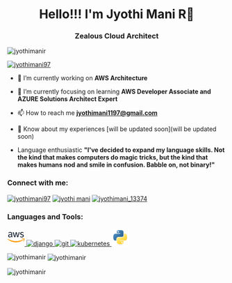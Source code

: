 <h1 align="center">Hello!!! I'm Jyothi Mani R<span class="wave">👋</span></h1>
<h3 align="center">Zealous Cloud Architect</h3>

<p align="left"> <img src="https://komarev.com/ghpvc/?username=jyothimanir&label=Profile%20views&color=0e75b6&style=flat" alt="jyothimanir" /> </p>

<p align="left"> <a href="https://twitter.com/jyothimani97" target="blank"><img src="https://img.shields.io/twitter/follow/jyothimani97?logo=twitter&style=for-the-badge" alt="jyothimani97" /></a> </p>

- 🔭 I’m currently working on **AWS Architecture**

- 🌱 I’m currently focusing on learning **AWS Developer Associate and AZURE Solutions Architect Expert**

- 📫 How to reach me **jyothimani1197@gmail.com**

- 📄 Know about my experiences [will be updated soon](will be updated soon)

- Language enthusiastic **"I've decided to expand my language skills. Not the kind that makes computers do magic tricks, but the kind that makes humans nod and smile in confusion. Babble on, not binary!"**

<h3 align="left">Connect with me:</h3>
<p align="left">
<a href="https://twitter.com/jyothimani97" target="blank"><img align="center" src="https://raw.githubusercontent.com/rahuldkjain/github-profile-readme-generator/master/src/images/icons/Social/twitter.svg" alt="jyothimani97" height="30" width="40" /></a>
<a href="https://linkedin.com/in/jyothi mani" target="blank"><img align="center" src="https://raw.githubusercontent.com/rahuldkjain/github-profile-readme-generator/master/src/images/icons/Social/linked-in-alt.svg" alt="jyothi mani" height="30" width="40" /></a>
<a href="https://discord.gg/jyothimani_13374" target="blank"><img align="center" src="https://raw.githubusercontent.com/rahuldkjain/github-profile-readme-generator/master/src/images/icons/Social/discord.svg" alt="jyothimani_13374" height="30" width="40" /></a>
</p>

<h3 align="left">Languages and Tools:</h3>
<p align="left"> <a href="https://aws.amazon.com" target="_blank" rel="noreferrer"> <img src="https://raw.githubusercontent.com/devicons/devicon/master/icons/amazonwebservices/amazonwebservices-original-wordmark.svg" alt="aws" width="40" height="40"/> </a> <a href="https://www.djangoproject.com/" target="_blank" rel="noreferrer"> <img src="https://cdn.worldvectorlogo.com/logos/django.svg" alt="django" width="40" height="40"/> </a> <a href="https://git-scm.com/" target="_blank" rel="noreferrer"> <img src="https://www.vectorlogo.zone/logos/git-scm/git-scm-icon.svg" alt="git" width="40" height="40"/> </a> <a href="https://kubernetes.io" target="_blank" rel="noreferrer"> <img src="https://www.vectorlogo.zone/logos/kubernetes/kubernetes-icon.svg" alt="kubernetes" width="40" height="40"/> </a> <a href="https://www.python.org" target="_blank" rel="noreferrer"> <img src="https://raw.githubusercontent.com/devicons/devicon/master/icons/python/python-original.svg" alt="python" width="40" height="40"/> </a> </p>

<p><img align="left" src="https://github-readme-stats.vercel.app/api/top-langs?username=jyothimanir&show_icons=true&locale=en&layout=compact" alt="jyothimanir" /></p>

<p>&nbsp;<img align="center" src="https://github-readme-stats.vercel.app/api?username=jyothimanir&show_icons=true&locale=en" alt="jyothimanir" /></p>

<p><img align="center" src="https://github-readme-streak-stats.herokuapp.com/?user=jyothimanir&" alt="jyothimanir" /></p>
